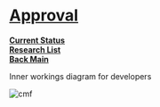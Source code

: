 # **[Approval](https://cert-manager.io/docs/usage/certificaterequest/#approval)**

**[Current Status](../../../../../development/status/weekly/current_status.md)**\
**[Research List](../../../../research_list.md)**\
**[Back Main](../../../../../README.md)**

Inner workings diagram for developers

![cmf](https://cert-manager.io/images/request-certificate-debug/certificate-request-flow.svg)

